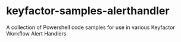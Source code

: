 # keyfactor-samples-alerthandler
A collection of Powershell code samples for use in various Keyfactor Workflow Alert Handlers.
